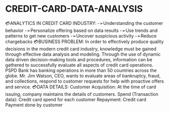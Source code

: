 # CREDIT-CARD-DATA-ANALYSIS

💳ANALYTICS IN CREDIT CARD INDUSTRY:
-➢Understanding the customer behavior
-➢Personalize offering based on data results
-➢Use trends and patterns to get new customers
-➢Uncover suspicious activity
-➢Reduce chargebacks
💳BUSINESS PROBLEM:
In order to effectively produce quality decisions in the modern credit card industry, knowledge must be gained through effective data analysis and modeling. Through the use of dynamic data driven decision-making tools and procedures, information can be gathered to successfully evaluate all aspects of credit card operations. PSPD Bank has banking operations in more than 50 countries across the globe. Mr. Jim Watson, CEO, wants to evaluate areas of bankruptcy, fraud, and collections, respond to customer requests for help with proactive offers and service.
💳DATA DETAILS:
Customer Acquisition: At the time of card issuing, company maintains the details of customers.
Spend (Transaction data): Credit card spend for each customer
Repayment: Credit card Payment done by customer
